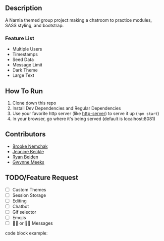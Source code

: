 ## Description
A Narnia themed group project making a chatroom to practice modules, SASS styling, and bootstrap. 

### Feature List
* Multiple Users
* Timestamps
* Seed Data
* Message Limit
* Dark Theme
* Large Text

<!-- ## Screenshots
![Main View](./images/pet-adoption.png) -->

## How To Run
1. Clone down this repo
1. Install Dev Dependencies and Regular Dependencies
1. Use your favorite http server (like [http-server](https://www.npmjs.com/package/http-server)) to serve it up (`npm start`)
1. In your browser, go where it's being served (default is localhost:8081)

## Contributors
* [Brooke Nemchak](https://github.com/bnemchak)
* [Jeanine Beckle](https://github.com/jeaninebeckle)
* [Ryan Beiden](https://github.com/ryanbeiden)
* [Gwynne Meeks](https://github.com/gwynnemeeks)

## TODO/Feature Request
- [ ] Custom Themes
- [ ] Session Storage
- [ ] Editing
- [ ] Chatbot
- [ ] Gif selector
- [ ] Emojis
- [ ] 👍🏻 or 👎🏻 Messages

code block example:
